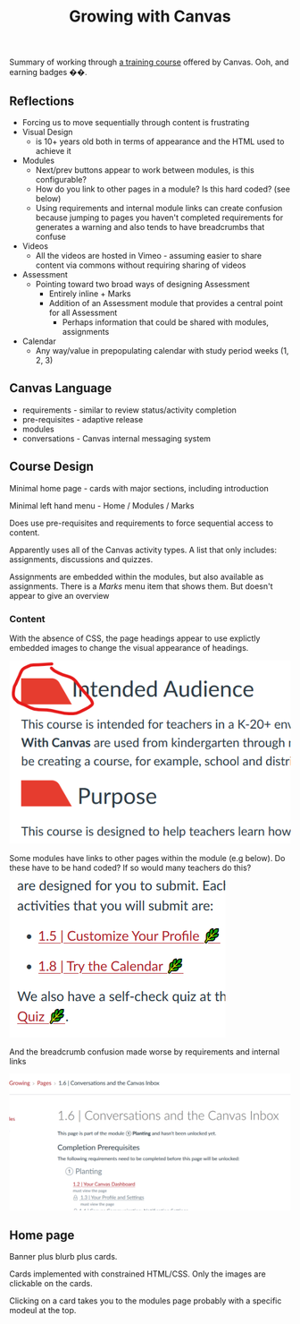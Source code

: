 ﻿---
title: Growing with Canvas
---
Summary of working through [a training course](https://www.canvas.net/browse/cn-pd/courses/growing-with-canvas) offered by Canvas. Ooh, and earning badges ��.

## Reflections

- Forcing us to move sequentially through content is frustrating
- Visual Design	
  - is 10+ years old both in terms of appearance and the HTML used to achieve it
- Modules
  - Next/prev buttons appear to work between modules, is this configurable?
  - How do you link to other pages in a module? Is this hard coded? (see below)
  - Using requirements and internal module links can create confusion because jumping to pages you haven't completed requirements for generates a warning and also tends to have breadcrumbs that confuse
- Videos
  - All the videos are hosted in Vimeo - assuming easier to share content via commons without requiring sharing of videos
- Assessment
  - Pointing toward two broad ways of designing Assessment
    - Entirely inline + Marks
    - Addition of an Assessment module that provides a central point for all Assessment
      - Perhaps information that could be shared with modules, assignments
- Calendar
  - Any way/value in prepopulating calendar with study period weeks (1, 2, 3)

## Canvas Language

- requirements - similar to review status/activity completion
- pre-requisites - adaptive release
- modules
- conversations - Canvas internal messaging system

## Course Design

Minimal home page - cards with major sections, including introduction

Minimal left hand menu - Home / Modules / Marks

Does use pre-requisites and requirements to force sequential access to content.

Apparently uses all of the Canvas activity types. A list that only includes: assignments, discussions and quizzes.

Assignments are embedded within the modules, but also available as assignments.  There is a _Marks_ menu item that shows them. But doesn't appear to give an overview

### Content

With the absence of CSS, the page headings appear to use explictly embedded images to change the visual appearance of headings.

![](images/headingsWithImages.png)

Some modules have links to other pages within the module (e.g below). Do these have to be hand coded? If so would many teachers do this?  

![](images/moduleInternalLinks.png)

And the breadcrumb confusion made worse by requirements and internal links

![](images/lostInModules.png)


## Home page

Banner plus blurb plus cards.

Cards implemented with constrained HTML/CSS. Only the images are clickable on the cards.

Clicking on a card takes you to the modules page probably with a specific modeul at the top.